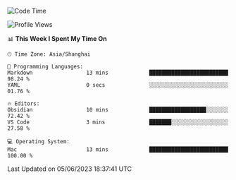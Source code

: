 <!--START_SECTION:waka-->
![Code Time](http://img.shields.io/badge/Code%20Time-105%20hrs%2028%20mins-blue)

![Profile Views](http://img.shields.io/badge/Profile%20Views-11-blue)

📊 **This Week I Spent My Time On** 

```text
🕑︎ Time Zone: Asia/Shanghai

💬 Programming Languages: 
Markdown                 13 mins             █████████████████████████   98.24 % 
YAML                     0 secs              ░░░░░░░░░░░░░░░░░░░░░░░░░   01.76 % 

🔥 Editors: 
Obsidian                 10 mins             ██████████████████░░░░░░░   72.42 % 
VS Code                  3 mins              ███████░░░░░░░░░░░░░░░░░░   27.58 % 

💻 Operating System: 
Mac                      13 mins             █████████████████████████   100.00 % 
```


 Last Updated on 05/06/2023 18:37:41 UTC
<!--END_SECTION:waka-->